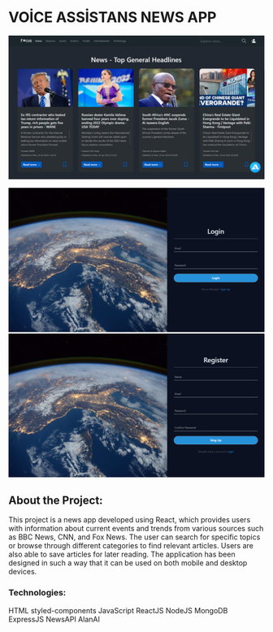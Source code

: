 # VOİCE ASSİSTANS NEWS APP

![Alt text](<Screenshot 2024-01-30 213253.png>)   


![Alt text](<Screenshot 2024-01-30 214910.png>)     ![Alt text](<Screenshot 2024-01-30 214919.png>)


## About the Project:
This project is a news app developed using React, which provides users with information about current events 
and  trends from various sources such as BBC News, CNN, and Fox News. The user can search  for specific topics or browse through different categories to find relevant articles. Users are also able to save articles for later reading. The application has been designed in such a way that it can be used on both mobile and desktop devices.


### Technologies:
HTML styled-components JavaScript  ReactJS   NodeJS  MongoDB  ExpressJS   NewsAPI  AlanAI  


